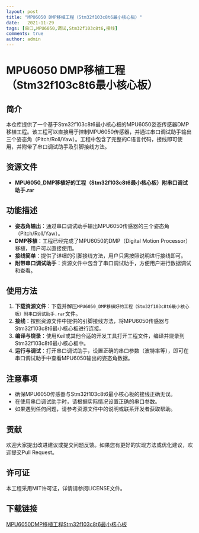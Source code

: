 ```yaml
---
layout: post
title: "MPU6050 DMP移植工程（Stm32f103c8t6最小核心板）"
date:   2021-11-29
tags: [串口,MPU6050,调试,Stm32f103c8t6,接线]
comments: true
author: admin
---
```

# MPU6050 DMP移植工程（Stm32f103c8t6最小核心板）

## 简介

本仓库提供了一个基于Stm32f103c8t6最小核心板的MPU6050姿态传感器DMP移植工程。该工程可以直接用于控制MPU6050传感器，并通过串口调试助手输出三个姿态角（Pitch/Roll/Yaw）。工程中包含了完整的C语言代码，接线即可使用，并附带了串口调试助手及引脚接线方法。

## 资源文件

- **MPU6050_DMP移植好的工程（Stm32f103c8t6最小核心板）附串口调试助手.rar**

## 功能描述

- **姿态角输出**：通过串口调试助手输出MPU6050传感器的三个姿态角（Pitch/Roll/Yaw）。
- **DMP移植**：工程已经完成了MPU6050的DMP（Digital Motion Processor）移植，用户可以直接使用。
- **接线简单**：提供了详细的引脚接线方法，用户只需按照说明进行接线即可。
- **附带串口调试助手**：资源文件中包含了串口调试助手，方便用户进行数据调试和查看。

## 使用方法

1. **下载资源文件**：下载并解压`MPU6050_DMP移植好的工程（Stm32f103c8t6最小核心板）附串口调试助手.rar`文件。
2. **接线**：按照资源文件中提供的引脚接线方法，将MPU6050传感器与Stm32f103c8t6最小核心板进行连接。
3. **编译与烧录**：使用Keil或其他合适的开发工具打开工程文件，编译并烧录到Stm32f103c8t6最小核心板中。
4. **运行与调试**：打开串口调试助手，设置正确的串口参数（波特率等），即可在串口调试助手中查看MPU6050输出的姿态角数据。

## 注意事项

- 确保MPU6050传感器与Stm32f103c8t6最小核心板的接线正确无误。
- 在使用串口调试助手时，请根据实际情况设置正确的串口参数。
- 如果遇到任何问题，请参考资源文件中的说明或联系开发者获取帮助。

## 贡献

欢迎大家提出改进建议或提交问题反馈。如果您有更好的实现方法或优化建议，欢迎提交Pull Request。

## 许可证

本工程采用MIT许可证，详情请参阅LICENSE文件。

## 下载链接

[MPU6050DMP移植工程Stm32f103c8t6最小核心板](https://pan.quark.cn/s/945edfdc6fa2)